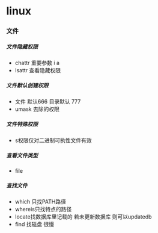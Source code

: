 # linux

### 文件

##### 文件隐藏权限

- chattr         重要参数 i a
- lsattr         查看隐藏权限

##### 文件默认创建权限

- 文件 默认666    目录默认  777
- umask   去除的权限

##### 文件特殊权限

- s权限仅对二进制可执性文件有效

##### 查看文件类型

- file

##### 查找文件

- which  只找PATH路径
- whereis只找特点的路径
- locate找数据库里记载的  若未更新数据库 则可以updatedb
- find 找磁盘 很慢